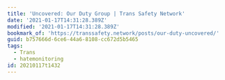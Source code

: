 ```yaml
---
title: 'Uncovered: Our Duty Group | Trans Safety Network'
date: '2021-01-17T14:31:28.389Z'
modified: '2021-01-17T14:31:28.389Z'
bookmark_of: 'https://transsafety.network/posts/our-duty-uncovered/'
guid: b757666d-6ce6-44a6-8108-cc672d5b5465
tags:
  - Trans
  - hatemonitoring
id: 20210117t1432
---
```

 
